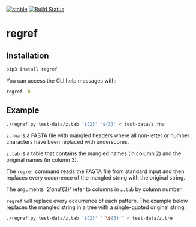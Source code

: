 [![stable](http://badges.github.io/stability-badges/dist/stable.svg)](http://github.com/badges/stability-badges)
[![Build Status](https://travis-ci.org/arendsee/regref.svg?branch=master)](https://travis-ci.org/arendsee/regref)

# regref

## Installation

``` sh
pip3 install regref
```

You can access the CLI help messages with:

``` sh
regref -h
```

## Example

``` sh
./regref.py test-data/z.tab '${2}' '${3}' < test-data/z.fna
```

`z.fna` is a FASTA file with mangled headers where all non-letter or number
characters have been replaced with underscores.

`z.tab` is a table that contains the mangled names (in column 2) and the
original names (in column 3).

The `regref` command reads the FASTA file from standard input and then replaces
every occurrence of the mangled string with the original string.

The arguments '${2}' and '${3}' refer to columns in `z.tab` by column number.


`regref` will replace every occurrence of each pattern. The example below
replaces the mangled string in a tree with a single-quoted original string.

``` sh
./regref.py test-data/z.tab '${2}' "'\${3}'" < test-data/z.tre
```
